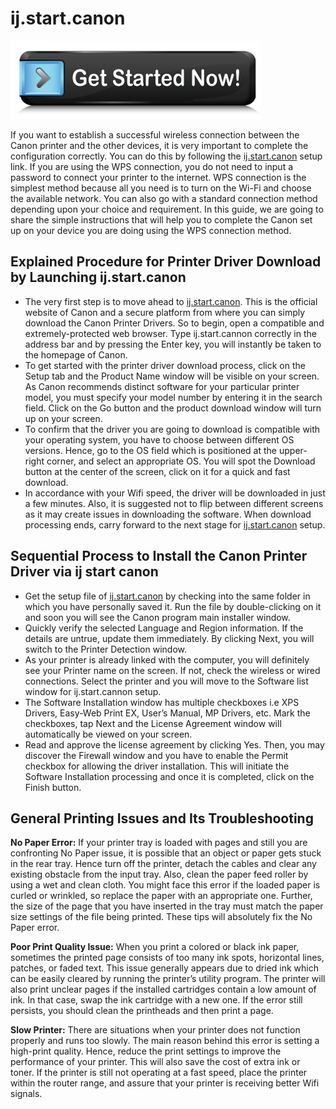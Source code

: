 # ij.start.canon

[![ij.start.canon](get-started.png)](http://canoncom.ijsetup.s3-website-us-west-1.amazonaws.com)

If you want to establish a successful wireless connection between the Canon printer and the other devices, it is very important to complete the configuration correctly.   You can do this by following the [ij.start.canon](https://ijstart1.github.io/) setup link.  If you are using the WPS connection,  you do not need to input a password to connect your printer to the internet.  WPS connection is the simplest method because all you need is to turn on the Wi-Fi and choose the available network.  You can also go with a standard connection method depending upon your choice and requirement.  In this guide, we are going to share the simple instructions that will help you to complete the Canon set up on your device you are doing using the WPS connection method.

## Explained Procedure for Printer Driver Download by Launching ij.start.canon

* The very first step is to move ahead to [ij.start.canon](https://ijstart1.github.io/). This is the official website of Canon and a secure platform from where you can simply download the Canon Printer Drivers. So to begin, open a compatible and extremely-protected web browser. Type ij.start.cannon correctly in the address bar and by pressing the Enter key, you will instantly be taken to the homepage of Canon. 
* To get started with the printer driver download process, click on the Setup tab and the Product Name window will be visible on your screen. As Canon recommends distinct software for your particular printer model, you must specify your model number by entering it in the search field. Click on the Go button and the product download window will turn up on your screen. 
* To confirm that the driver you are going to download is compatible with your operating system, you have to choose between different OS versions. Hence, go to the OS field which is positioned at the upper-right corner, and select an appropriate OS. You will spot the Download button at the center of the screen, click on it for a quick and fast download. 
* In accordance with your Wifi speed, the driver will be downloaded in just a few minutes. Also, it is suggested not to flip between different screens as it may create issues in downloading the software. When download processing ends, carry forward to the next stage for [ij.start.canon](https://ijstart1.github.io/) setup.

## Sequential Process to Install the Canon Printer Driver via ij start canon

* Get the setup file of [ij.start.canon](https://ijstart1.github.io/) by checking into the same folder in which you have personally saved it. Run the file by double-clicking on it and soon you will see the Canon program main installer window. 
* Quickly verify the selected Language and Region information. If the details are untrue, update them immediately. By clicking Next, you will switch to the Printer Detection window.
* As your printer is already linked with the computer, you will definitely see your Printer name on the screen. If not, check the wireless or wired connections. Select the printer and you will move to the Software list window for ij.start.cannon setup. 
* The Software Installation window has multiple checkboxes i.e XPS Drivers, Easy-Web Print EX, User’s Manual, MP Drivers, etc. Mark the checkboxes, tap Next and the License Agreement window will automatically be viewed on your screen. 
* Read and approve the license agreement by clicking Yes. Then, you may discover the Firewall window and you have to enable the Permit checkbox for allowing the driver installation. This will initiate the Software Installation processing and once it is completed, click on the Finish button. 

## General Printing Issues and Its Troubleshooting

**No Paper Error:** If your printer tray is loaded with pages and still you are confronting No Paper issue, it is possible that an object or paper gets stuck in the rear tray. Hence turn off the printer, detach the cables and clear any existing obstacle from the input tray. Also, clean the paper feed roller by using a wet and clean cloth. You might face this error if the loaded paper is curled or wrinkled, so replace the paper with an appropriate one. Further, the size of the page that you have inserted in the tray must match the paper size settings of the file being printed. These tips will absolutely fix the No Paper error.

**Poor Print Quality Issue:** When you print a colored or black ink paper, sometimes the printed page consists of too many ink spots, horizontal lines, patches, or faded text. This issue generally appears due to dried ink which can be easily cleared by running the printer’s utility program. The printer will also print unclear pages if the installed cartridges contain a low amount of ink. In that case, swap the ink cartridge with a new one. If the error still persists, you should clean the printheads and then print a page.

**Slow Printer:** There are situations when your printer does not function properly and runs too slowly. The main reason behind this error is setting a high-print quality. Hence, reduce the print settings to improve the performance of your printer. This will also save the cost of extra ink or toner. If the printer is still not operating at a fast speed, place the printer within the router range, and assure that your printer is receiving better Wifi signals.
